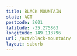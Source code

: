 ```yaml
---
title: BLACK MOUNTAIN
state: ACT
postcode: 2601
latitude: -35.275863
longitude: 149.113796
url: /act/black-mountain/
layout: suburb
---
```


